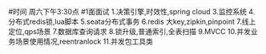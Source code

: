 #时间
周六下午3:30点
#1面面试
1.决策引擎,时效性,spring cloud
3.监控系统
4.分布式redis锁,lua脚本
5.seata分布式事务
6.redis 大key,zipkin,pinpoint
7.线上定位,qps场景
7.数据库查询请求
8.锁升级,普通索引,全表扫描
9.MVCC
10.并发业务场景使用情况,reentranlock
11.并发包工具类
